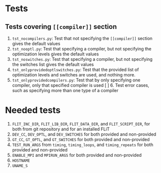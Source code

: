 # Tests

## Tests covering `[[compiler]]` section

1. `tst_nocompilers.py`: Test that not specifying the `[[compiler]]` section
   gives the default values
2. `tst_nooptl.py`: Test that specifying a compiler, but not specifying the
   optimization levels gives the default values
3. `tst_noswitches.py`: Test that specifying a compiler, but not specifying the
   switches list gives the default values
4. `tst_onlyprovidedoptlswitches.py`: Test that the provided list of
   optimization levels and switches are used, and nothing more.
5. `tst_onlyprovidedcompilers.py`: Test that by only specifying one compiler,
   only that specified compiler is used
[ ] 6. Test error cases, such as specifying more than one type of a compiler

# Needed tests

1. `FLIT_INC_DIR`, `FLIT_LIB_DIR`, `FLIT_DATA_DIR`, and `FLIT_SCRIPT_DIR`, for
   both from git repository and for an installed FLiT
2. `DEV_CC`, `DEV_OPTL`, and `DEV_SWITCHES` for both provided and non-provided
3. `GT_CC`, `GT_OPTL`, and `GT_SWITCHES` for both provided and non-provided
4. `TEST_RUN_ARGS` from `timing`, `timing_loops`, and `timing_repeats` for both
   provided and non-provided
5. `ENABLE_MPI` and `MPIRUN_ARGS` for both provided and non-provided
6. `HOSTNAME`
7. `UNAME_S`

